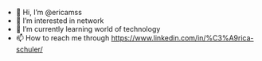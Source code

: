 - 👋 Hi, I’m @ericamss
- 👀 I’m interested in network
- 🌱 I’m currently learning world of technology
- 📫 How to reach me through https://www.linkedin.com/in/%C3%A9rica-schuler/
